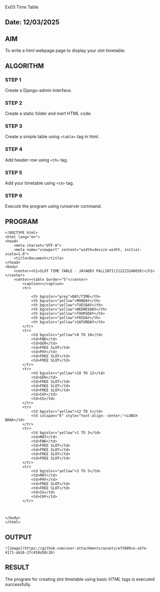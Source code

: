  Ex03 Time Table
## Date: 12/03/2025

## AIM
To write a html webpage page to display your slot timetable.

## ALGORITHM
### STEP 1
Create a Django-admin Interface.

### STEP 2
Create a static folder and inert HTML code.

### STEP 3
Create a simple table using ```<table>``` tag in html.

### STEP 4
Add header row using ```<th>``` tag.

### STEP 5
Add your timetable using ```<td>``` tag.

### STEP 6
Execute the program using runserver command.

## PROGRAM
```
<!DOCTYPE html>
<html lang="en">
<head>
    <meta charset="UTF-8">
    <meta name="viewport" content="width=device-width, initial-scale=1.0">
    <title>Document</title>
</head>
<body>
    <center><h1>SLOT TIME TABLE - JAYADEV PALLINTI(212223240058)</h1></center>
    <center><table border="5"</center>
        <caption></caption>
        <tr>
            
            <th bgcolor="grey">DAY/TIME</th>
            <th bgcolor="yellow">MONDAY</th>
            <th bgcolor="yellow">TUESDAY</th>
            <th bgcolor="yellow">WEDNESDAY</th>
            <th bgcolor="yellow">THURSDAY</th>
            <th bgcolor="yellow">FRIDAY</th>
            <th bgcolor="yellow">SATURDAY</th>
        </tr>
        <tr>
            <td bgcolor="yellow">8 TO 10</td>
            <td>FWD</td>
            <td>GER</td>
            <td>FREE SLOT</td>
            <td>PHY</td>
            <td>FREE SLOT</td>
            <td>FREE SLOT</td>
        </tr>
        <tr>
            <td bgcolor="yellow">10 TO 12</td>
            <td>GER</td>
            <td>FREE SLOT</td>
            <td>FREE SLOT</td>
            <td>FREE SLOT</td>
            <td>CHY</td>
            <td>SS</td>
        </tr>
        <tr>
            <td bgcolor="yellow">12 TO 1</td>
            <td colspan="6" style="text-align: center;">LUNCH BRAK</td>
        </tr>
        <tr>
            <td bgcolor="yellow">1 TO 3</td>
            <td>MAT</td>
            <td>FWD</td>
            <td>FREE SLOT</td>
            <td>FREE SLOT</td>
            <td>FREE SLOT</td>
            <td>FREE SLOT</td>
        </tr>
        <tr>
            <td bgcolor="yellow">3 TO 5</td>
            <td>MAT</td>
            <td>PHY</td>
            <td>FREE SLOT</td>
            <td>FREE SLOT</td>
            <td>SS</td>
            <td>CHY</td>
        </tr>
        
        
        
</body>
</html>
```

## OUTPUT
```
![image](https://github.com/user-attachments/assets/ef3889ce-a37e-4171-ab16-2fc458a58c26)

```

## RESULT
The program for creating slot timetable using basic HTML tags is executed successfully.
